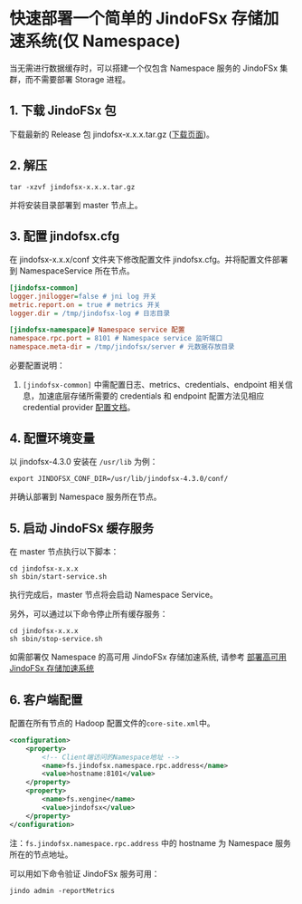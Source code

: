 # 快速部署一个简单的 JindoFSx 存储加速系统(仅 Namespace)

当无需进行数据缓存时，可以搭建一个仅包含 Namespace 服务的 JindoFSx 集群，而不需要部署 Storage 进程。

## 1. 下载 JindoFSx 包

下载最新的 Release 包 jindofsx-x.x.x.tar.gz ([下载页面](/docs/user/4.x/jindodata_download.md))。

## 2. 解压

```shell
tar -xzvf jindofsx-x.x.x.tar.gz
```

并将安装目录部署到 master 节点上。

## 3. 配置 jindofsx.cfg

在 jindofsx-x.x.x/conf 文件夹下修改配置文件 jindofsx.cfg。并将配置文件部署到 NamespaceService 所在节点。

```ini
[jindofsx-common]
logger.jnilogger=false # jni log 开关
metric.report.on = true # metrics 开关
logger.dir = /tmp/jindofsx-log # 日志目录

[jindofsx-namespace]# Namespace service 配置
namespace.rpc.port = 8101 # Namespace service 监听端口
namespace.meta-dir = /tmp/jindofsx/server # 元数据存放目录
```

必要配置说明：
1. `[jindofsx-common]` 中需配置日志、metrics、credentials、endpoint 相关信息，加速底层存储所需要的 credentials 和 endpoint 配置方法见相应 credential provider [配置文档](../security/jindofsx_credential_provider.md)。

## 4. 配置环境变量
以 jindofsx-4.3.0 安装在 `/usr/lib` 为例：

```shell
export JINDOFSX_CONF_DIR=/usr/lib/jindofsx-4.3.0/conf/
```

并确认部署到 Namespace 服务所在节点。

## 5. 启动 JindoFSx 缓存服务

在 master 节点执行以下脚本：

```shell
cd jindofsx-x.x.x
sh sbin/start-service.sh
```

执行完成后，master 节点将会启动 Namespace Service。

另外，可以通过以下命令停止所有缓存服务：

```shell
cd jindofsx-x.x.x
sh sbin/stop-service.sh
```

如需部署仅 Namespace 的高可用 JindoFSx 存储加速系统, 请参考 [部署高可用 JindoFSx 存储加速系统](../deploy/deploy_raft_ns.md)

## 6. 客户端配置

配置在所有节点的 Hadoop 配置文件的`core-site.xml`中。

```xml
<configuration>
    <property>
        <!-- Client端访问的Namespace地址 -->
        <name>fs.jindofsx.namespace.rpc.address</name>
        <value>hostname:8101</value>
    </property>
    <property>
        <name>fs.xengine</name>
        <value>jindofsx</value>
    </property>
</configuration>
```

注：`fs.jindofsx.namespace.rpc.address` 中的 hostname 为 Namespace 服务所在的节点地址。

可以用如下命令验证 JindoFSx 服务可用：

```shell
jindo admin -reportMetrics
```
